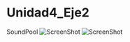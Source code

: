 # Unidad4_Eje2
SoundPool
![ScreenShot](https://raw.github.com/tspeu/Unidad4_Eje2/master/app/src/main/res/drawable/pistol.png)
![ScreenShot](https://raw.github.com/tspeu/Unidad4_Eje2/master/app/src/main/res/drawable/pistol2.png)
